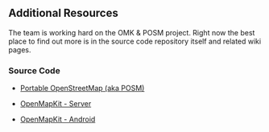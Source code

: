 ## Additional Resources

The team is working hard on the OMK & POSM project. Right now the best place to find out more is in the source code repository itself and related wiki pages.

### Source Code

- [Portable OpenStreetMap (aka POSM)](https://github.com/AmericanRedCross/posm)

- [OpenMapKit - Server](https://github.com/americanredcross/OpenMapkitServer)

- [OpenMapKit - Android](https://github.com/AmericanRedCross/OpenMapKitAndroid)
